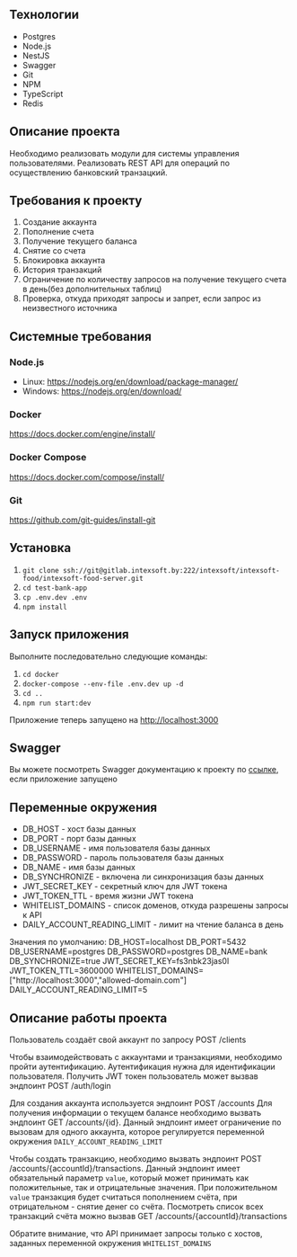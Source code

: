 ## Технологии

- Postgres
- Node.js
- NestJS
- Swagger
- Git
- NPM
- TypeScript
- Redis

## Описание проекта

Необходимо реализовать модули для системы управления пользователями.
Реализовать REST API для операций по осуществлению банковский транзацкий.

## Требования к проекту

1. Создание аккаунта
2. Пополнение счета
3. Получение текущего баланса
4. Снятие со счета
5. Блокировка аккаунта
6. История транзакций
7. Ограничение по количеству запросов на получение текущего счета в день(без дополнительных таблиц)
8. Проверка, откуда приходят запросы и запрет, если запрос из неизвестного источника

## Системные требования

### Node.js

- Linux: https://nodejs.org/en/download/package-manager/
- Windows: https://nodejs.org/en/download/

### Docker

https://docs.docker.com/engine/install/

### Docker Compose

https://docs.docker.com/compose/install/

### Git

https://github.com/git-guides/install-git

## Установка

1. `git clone ssh://git@gitlab.intexsoft.by:222/intexsoft/intexsoft-food/intexsoft-food-server.git`
1. `cd test-bank-app`
1. `cp .env.dev .env`
1. `npm install`

## Запуск приложения

Выполните последовательно следующие команды:

1. `cd docker`
1. `docker-compose --env-file .env.dev up -d`
1. `cd ..`
1. `npm run start:dev`

Приложение теперь запущено на <a href="http://localhost:3000">http://localhost:3000</a>

## Swagger

Вы можете посмотреть Swagger документацию к проекту по <a href="http://localhost:3000/swagger">ссылке</a>, если приложение запущено

## Переменные окружения

- DB_HOST - хост базы данных
- DB_PORT - порт базы данных
- DB_USERNAME - имя пользователя базы данных
- DB_PASSWORD - пароль пользователя базы данных
- DB_NAME - имя базы данных
- DB_SYNCHRONIZE - включена ли синхронизация базы данных
- JWT_SECRET_KEY - секретный ключ для JWT токена
- JWT_TOKEN_TTL - время жизни JWT токена
- WHITELIST_DOMAINS - список доменов, откуда разрешены запросы к API
- DAILY_ACCOUNT_READING_LIMIT - лимит на чтение баланса в день

Значения по умолчанию:
DB_HOST=localhost
DB_PORT=5432
DB_USERNAME=postgres
DB_PASSWORD=postgres
DB_NAME=bank
DB_SYNCHRONIZE=true
JWT_SECRET_KEY=fs3nbk23jas0l
JWT_TOKEN_TTL=3600000
WHITELIST_DOMAINS=["http://localhost:3000","allowed-domain.com"]
DAILY_ACCOUNT_READING_LIMIT=5

## Описание работы проекта

Пользователь создаёт свой аккаунт по запросу POST /clients

Чтобы взаимодействовать с аккаунтами и транзакциями, необходимо пройти аутентификацию. Аутентификация нужна для идентификации пользователя. Получить JWT токен пользователь может вызвав эндпоинт POST /auth/login

Для создания аккаунта используется эндпоинт POST /accounts
Для получения информации о текущем балансе необходимо вызвать эндпоинт GET /accounts/{id}. Данный эндпоинт имеет ограничение по вызовам для одного аккаунта, которое регулируется переменной окружения `DAILY_ACCOUNT_READING_LIMIT`

Чтобы создать транзакцию, необходимо вызвать эндпоинт POST /accounts/{accountId}/transactions. Данный эндпоинт имеет обязательный параметр `value`, который может принимать как положительные, так и отрицательные значения. При положительном `value` транзакция будет считаться пополнением счёта, при отрицательном - снятие денег со счёта.
Посмотреть список всех транзакций счёта можно вызвав GET /accounts/{accountId}/transactions

Обратите внимание, что API принимает запросы только с хостов, заданных переменной окружения `WHITELIST_DOMAINS`

